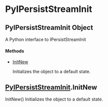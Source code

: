 # PyIPersistStreamInit


## PyIPersistStreamInit Object

A Python interface to IPersistStreamInit

#### Methods

  - [InitNew](PyIPersistStreamInit.md#pyipersiststreaminitinitnew)

    Initializes the object to a default state\.&nbsp;




## [PyIPersistStreamInit](PyIPersistStreamInit.md#pyipersiststreaminit)\.InitNew

InitNew\(\)
Initializes the object to a default state\.